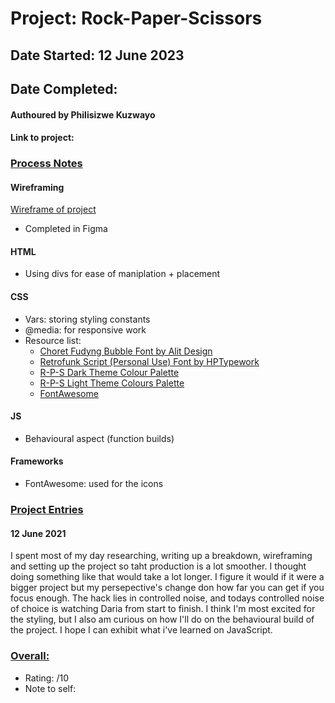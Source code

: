 # Project: Rock-Paper-Scissors
## Date Started: 12 June 2023
## Date Completed:

#### Authoured by Philisizwe Kuzwayo
#### Link to project: 

### <ins>Process Notes</ins>
#### Wireframing
[Wireframe of project](https://www.figma.com/file/VctuepGyMwuIOFPSOfvJGQ/Rock-Paper-Scissors?type=design&node-id=0%3A1&t=sB99NE2OnvbW5lbI-1)
* Completed in Figma

#### HTML
* Using divs for ease of maniplation + placement

#### CSS
* Vars: storing styling constants
* @media: for responsive work
* Resource list:
    * [Choret Fudyng Bubble Font by Alit Design](https://www.fontspace.com/choret-fudyng-bubble-font-f96952)
    * [Retrofunk Script (Personal Use) Font by HPTypework](https://www.fontspace.com/retrofunk-script-font-f35078)
    * [R-P-S Dark Theme Colour Palette](https://coolors.co/291b2c-6b2b75-b579bf-9954c4-b482d5)
    * [R-P-S Light Theme Colours Palette](https://coolors.co/e34f6a-e69bb1-d1778e-e2b1b1-f19cdc)
    * [FontAwesome](https://fontawesome.com/icons)

#### JS
* Behavioural aspect (function builds)

#### Frameworks
* FontAwesome: used for the icons

### <ins>Project Entries</ins>
#### 12 June 2021
I spent most of my day researching, writing up a breakdown, wireframing and setting up the project so taht production is a lot smoother. I thought doing something like that would take a lot longer. I figure it would if it were a bigger project but my persepective's change don how far you can get if you focus enough. The hack lies in controlled noise, and todays controlled noise of choice is watching Daria from start to finish. I think I'm most excited for the styling, but I also am curious on how I'll do on the behavioural build of the project. I hope I can exhibit what i've learned on JavaScript.


### <ins>Overall:</ins>
* Rating: /10
* Note to self: